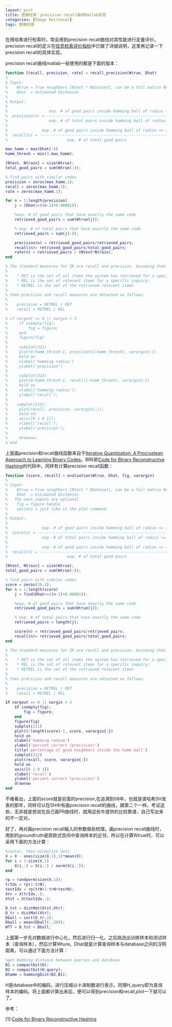 ```yaml
---
layout: post
title: 图像检索：precision recall曲线Matlab实现
categories: [Image Retrieval]
tags: 图像检索
---
```


在用哈希进行检索时，常会用到precision recall曲线对其性能进行定量评价。precision recall的定义在[信息检索评价指标](http://yuanyong.org/blog/evaluation-of-information-retrieval.html)中已做了详细说明，这里再记录一下precision recall的具体实现。

precision recall曲线matlab一般使用的都是下面的版本：

```matlab
function [recall, precision, rate] = recall_precision(Wtrue, Dhat)
%
% Input:
%    Wtrue = true neighbors [Ntest * Ndataset], can be a full matrix NxN
%    Dhat  = estimated distances
%
% Output:
%
%                  exp. # of good pairs inside hamming ball of radius <= (n-1)
%  precision(n) = --------------------------------------------------------------
%                  exp. # of total pairs inside hamming ball of radius <= (n-1)
%
%               exp. # of good pairs inside hamming ball of radius <= (n-1)
%  recall(n) = --------------------------------------------------------------
%                          exp. # of total good pairs

max_hamm = max(Dhat(:))
hamm_thresh = min(3,max_hamm);

[Ntest, Ntrain] = size(Wtrue);
total_good_pairs = sum(Wtrue(:));

% find pairs with similar codes
precision = zeros(max_hamm,1);
recall = zeros(max_hamm,1);
rate = zeros(max_hamm,1);

for n = 1:length(precision)
    j = (Dhat<=((n-1)+0.00001));

    %exp. # of good pairs that have exactly the same code
    retrieved_good_pairs = sum(Wtrue(j));

    % exp. # of total pairs that have exactly the same code
    retrieved_pairs = sum(j(:));

    precision(n) = retrieved_good_pairs/retrieved_pairs;
    recall(n)= retrieved_good_pairs/total_good_pairs;
    rate(n) = retrieved_pairs / (Ntest*Ntrain);
end

% The standard measures for IR are recall and precision. Assuming that:
%
%    * RET is the set of all items the system has retrieved for a specific inquiry;
%    * REL is the set of relevant items for a specific inquiry;
%    * RETREL is the set of the retrieved relevant items
%
% then precision and recall measures are obtained as follows:
%
%    precision = RETREL / RET
%    recall = RETREL / REL

% if nargout == 0 || nargin > 3
%     if isempty(fig);
%         fig = figure;
%     end
%     figure(fig)
%
%     subplot(311)
%     plot(0:hamm_thresh-1, precision(1:hamm_thresh), varargin{:})
%     hold on
%     xlabel('hamming radius')
%     ylabel('precision')
%
%     subplot(312)
%     plot(0:hamm_thresh-1, recall(1:hamm_thresh), varargin{:})
%     hold on
%     xlabel('hamming radius');
%     ylabel('recall');
%
%    subplot(313);
%     plot(recall, precision, varargin{:});
%     hold on;
%     axis([0 1 0 1]);
%     xlabel('recall');
%     ylabel('precision');
%
%     drawnow;
% end
```

上面画precision和recall曲线函数来自于[Iterative Quantization: A Procrustean Approach to Learning Binary Codes](http://www.unc.edu/~yunchao/itq.htm)。BRE即[Code for Binary Reconstructive Hashing](http://www.cse.ohio-state.edu/~kulis/pubschron.htm)的代码中，同样有计算precision recall函数：

```matlab
function [score, recall] = evaluation(Wtrue, Dhat, fig, varargin)
%
% Input:
%    Wtrue = true neighbors [Ntest * Ndataset], can be a full matrix NxN
%    Dhat  = estimated distances
%   The next inputs are optional:
%    fig = figure handle
%    options = just like in the plot command
%
% Output:
%
%               exp. # of good pairs inside hamming ball of radius <= (n-1)
%  score(n) = --------------------------------------------------------------
%               exp. # of total pairs inside hamming ball of radius <= (n-1)
%
%               exp. # of good pairs inside hamming ball of radius <= (n-1)
%  recall(n) = --------------------------------------------------------------
%                          exp. # of total good pairs

[Ntest, Ntrain] = size(Wtrue);
total_good_pairs = sum(Wtrue(:));

% find pairs with similar codes
score = zeros(20,1);
for n = 1:length(score)
    j = find(Dhat<=((n-1)+0.00001));

    %exp. # of good pairs that have exactly the same code
    retrieved_good_pairs = sum(Wtrue(j));

    % exp. # of total pairs that have exactly the same code
    retrieved_pairs = length(j);

    score(n) = retrieved_good_pairs/retrieved_pairs;
    recall(n)= retrieved_good_pairs/total_good_pairs;
end

% The standard measures for IR are recall and precision. Assuming that:
%
%    * RET is the set of all items the system has retrieved for a specific inquiry;
%    * REL is the set of relevant items for a specific inquiry;
%    * RETREL is the set of the retrieved relevant items
%
% then precision and recall measures are obtained as follows:
%
%    precision = RETREL / RET
%    recall = RETREL / REL

if nargout == 0 || nargin > 3
    if isempty(fig);
        fig = figure;
    end
    figure(fig)
    subplot(211)
    plot(0:length(score)-1, score, varargin{:})
    hold on
    xlabel('hamming radium')
    ylabel('percent correct (precision)')
    title('percentage of good neighbors inside the hamm ball')
    subplot(212)
    plot(recall, score, varargin{:})
    hold on
    axis([0 1 0 1])
    xlabel('recall')
    ylabel('percent correct (precision)')
    drawnow
end
```

不难看出，上面的score就是前面的precision,在追溯到08年，也就是谱哈希SH发表的那年，同样可以在SH中有画precision recall的曲线，跟第二个一样。考证这些，无非就是想说在自己画PR曲线时，就用这些牛提供的比较靠谱，自己写出来的不一定对。

好了，再对画precision recall输入的参数做些梳理。画precision recall曲线时，用到的groundtruth是原欧式空间中查询样本的近邻，所以在计算Wtrue时，可以采用下面的方法计算：

```matlab
%center, then normalize data
X = X - ones(size(X,1),1)*mean(X);
for i = 1:size(X,1)
    X(i,:) = X(i,:) / norm(X(i,:));
end

rp = randperm(size(X,1));
trIdx = rp(1:trN);
testIdx = rp(trN+1:trN+testN);
Xtr = X(trIdx,:);
Xtst = X(testIdx,:);

D_tst = distMat(Xtst,Xtr);
D_tr = distMat(Xtr);
Dball = sort(D_tr,2);
Dball = mean(Dball(:,50));
WTT = D_tst < Dball;
```

上面第一步先对数据进行中心化，然后进行归一化。之后挑选出训练样本和测试样本（查询样本），然后计算Wture。Dhat就是计算查询样本与database之间的汉明距离，可以通过下面方法计算：

```matlab
%get Hamming distance between queries and database
B1 = compactbit(H);
B2 = compactbit(H_query);
Dhamm = hammingDist(B2,B1);
```

H是database中的编码，进行压缩以十进制数进行表示，同理H_query即为查询样本的编码。将上面都计算出来后，便可以得到precision和recall,plot一下就可以了。

参考：

[1]:[Code for Binary Reconstructive Hashing](http://www.cse.ohio-state.edu/~kulis/pubschron.htm)
